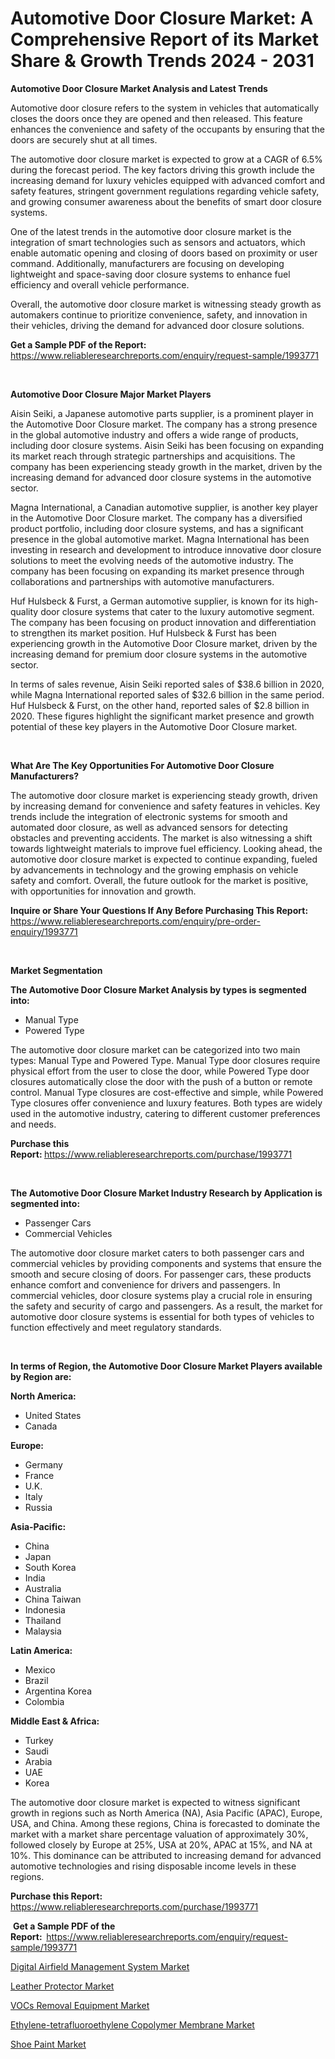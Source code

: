 <p><h1>Automotive Door Closure Market: A Comprehensive Report of its Market Share & Growth Trends 2024 - 2031</h1></p><p><strong>Automotive Door Closure Market Analysis and Latest Trends</strong></p>
<p><p>Automotive door closure refers to the system in vehicles that automatically closes the doors once they are opened and then released. This feature enhances the convenience and safety of the occupants by ensuring that the doors are securely shut at all times.</p><p>The automotive door closure market is expected to grow at a CAGR of 6.5% during the forecast period. The key factors driving this growth include the increasing demand for luxury vehicles equipped with advanced comfort and safety features, stringent government regulations regarding vehicle safety, and growing consumer awareness about the benefits of smart door closure systems.</p><p>One of the latest trends in the automotive door closure market is the integration of smart technologies such as sensors and actuators, which enable automatic opening and closing of doors based on proximity or user command. Additionally, manufacturers are focusing on developing lightweight and space-saving door closure systems to enhance fuel efficiency and overall vehicle performance.</p><p>Overall, the automotive door closure market is witnessing steady growth as automakers continue to prioritize convenience, safety, and innovation in their vehicles, driving the demand for advanced door closure solutions.</p></p>
<p><strong>Get a Sample PDF of the Report:&nbsp;</strong> <a href="https://www.reliableresearchreports.com/enquiry/request-sample/1993771">https://www.reliableresearchreports.com/enquiry/request-sample/1993771</a></p>
<p>&nbsp;</p>
<p><strong>Automotive Door Closure Major Market Players</strong></p>
<p><p>Aisin Seiki, a Japanese automotive parts supplier, is a prominent player in the Automotive Door Closure market. The company has a strong presence in the global automotive industry and offers a wide range of products, including door closure systems. Aisin Seiki has been focusing on expanding its market reach through strategic partnerships and acquisitions. The company has been experiencing steady growth in the market, driven by the increasing demand for advanced door closure systems in the automotive sector.</p><p>Magna International, a Canadian automotive supplier, is another key player in the Automotive Door Closure market. The company has a diversified product portfolio, including door closure systems, and has a significant presence in the global automotive market. Magna International has been investing in research and development to introduce innovative door closure solutions to meet the evolving needs of the automotive industry. The company has been focusing on expanding its market presence through collaborations and partnerships with automotive manufacturers.</p><p>Huf Hulsbeck & Furst, a German automotive supplier, is known for its high-quality door closure systems that cater to the luxury automotive segment. The company has been focusing on product innovation and differentiation to strengthen its market position. Huf Hulsbeck & Furst has been experiencing growth in the Automotive Door Closure market, driven by the increasing demand for premium door closure systems in the automotive sector.</p><p>In terms of sales revenue, Aisin Seiki reported sales of $38.6 billion in 2020, while Magna International reported sales of $32.6 billion in the same period. Huf Hulsbeck & Furst, on the other hand, reported sales of $2.8 billion in 2020. These figures highlight the significant market presence and growth potential of these key players in the Automotive Door Closure market.</p></p>
<p>&nbsp;</p>
<p><strong>What Are The Key Opportunities For Automotive Door Closure Manufacturers?</strong></p>
<p><p>The automotive door closure market is experiencing steady growth, driven by increasing demand for convenience and safety features in vehicles. Key trends include the integration of electronic systems for smooth and automated door closure, as well as advanced sensors for detecting obstacles and preventing accidents. The market is also witnessing a shift towards lightweight materials to improve fuel efficiency. Looking ahead, the automotive door closure market is expected to continue expanding, fueled by advancements in technology and the growing emphasis on vehicle safety and comfort. Overall, the future outlook for the market is positive, with opportunities for innovation and growth.</p></p>
<p><strong>Inquire or Share Your Questions If Any Before Purchasing This Report:</strong> <a href="https://www.reliableresearchreports.com/enquiry/pre-order-enquiry/1993771">https://www.reliableresearchreports.com/enquiry/pre-order-enquiry/1993771</a></p>
<p>&nbsp;</p>
<p><strong>Market Segmentation</strong></p>
<p><strong>The Automotive Door Closure Market Analysis by types is segmented into:</strong></p>
<p><ul><li>Manual Type</li><li>Powered Type</li></ul></p>
<p><p>The automotive door closure market can be categorized into two main types: Manual Type and Powered Type. Manual Type door closures require physical effort from the user to close the door, while Powered Type door closures automatically close the door with the push of a button or remote control. Manual Type closures are cost-effective and simple, while Powered Type closures offer convenience and luxury features. Both types are widely used in the automotive industry, catering to different customer preferences and needs.</p></p>
<p><strong>Purchase this Report:&nbsp;</strong><a href="https://www.reliableresearchreports.com/purchase/1993771">https://www.reliableresearchreports.com/purchase/1993771</a></p>
<p>&nbsp;</p>
<p><strong>The Automotive Door Closure Market Industry Research by Application is segmented into:</strong></p>
<p><ul><li>Passenger Cars</li><li>Commercial Vehicles</li></ul></p>
<p><p>The automotive door closure market caters to both passenger cars and commercial vehicles by providing components and systems that ensure the smooth and secure closing of doors. For passenger cars, these products enhance comfort and convenience for drivers and passengers. In commercial vehicles, door closure systems play a crucial role in ensuring the safety and security of cargo and passengers. As a result, the market for automotive door closure systems is essential for both types of vehicles to function effectively and meet regulatory standards.</p></p>
<p>&nbsp;</p>
<p><strong>In terms of Region, the Automotive Door Closure Market Players available by Region are:</strong></p>
<p>
    <p> <strong> North America: </strong>
        <ul>
            <li>United States</li>
            <li>Canada</li>
        </ul>
        </p> 
    <p> <strong> Europe: </strong>
        <ul>
            <li>Germany</li>
            <li>France</li>
            <li>U.K.</li>
            <li>Italy</li>
            <li>Russia</li>
        </ul>
        </p> 
    <p> <strong> Asia-Pacific: </strong>
        <ul>
            <li>China</li>
            <li>Japan</li>
            <li>South Korea</li>
            <li>India</li>
            <li>Australia</li>
            <li>China Taiwan</li>
            <li>Indonesia</li>
            <li>Thailand</li>
            <li>Malaysia</li>
        </ul>
        </p> 
    <p> <strong> Latin America: </strong>
        <ul>
            <li>Mexico</li>
            <li>Brazil</li>
            <li>Argentina Korea</li>
            <li>Colombia</li>
        </ul>
        </p> 
    <p> <strong> Middle East & Africa: </strong>
        <ul>
            <li>Turkey</li>
            <li>Saudi</li>
            <li>Arabia</li>
            <li>UAE</li>
            <li>Korea</li>
        </ul>
    </p>
    </p>
<p><p>The automotive door closure market is expected to witness significant growth in regions such as North America (NA), Asia Pacific (APAC), Europe, USA, and China. Among these regions, China is forecasted to dominate the market with a market share percentage valuation of approximately 30%, followed closely by Europe at 25%, USA at 20%, APAC at 15%, and NA at 10%. This dominance can be attributed to increasing demand for advanced automotive technologies and rising disposable income levels in these regions.</p></p>
<p><strong>Purchase this Report: </strong><a href="https://www.reliableresearchreports.com/purchase/1993771">https://www.reliableresearchreports.com/purchase/1993771</a></p>
<p>&nbsp;<strong>Get a Sample PDF of the Report:&nbsp;&nbsp;</strong><a href="https://www.reliableresearchreports.com/enquiry/request-sample/1993771">https://www.reliableresearchreports.com/enquiry/request-sample/1993771</a></p>
<p><strong></strong></p>
<p><p><a href="https://silk-columnist-571.notion.site/Digital-Airfield-Management-System-Market-Size-Focuses-on-Market-Dynamics-In-Depth-Analysis-and-Fut-cda7cc72f11f44b9832a2a6a94c90b75">Digital Airfield Management System Market</a></p><p><a href="https://view.publitas.com/reportprime-1/leather-protector-market-challenges-opportunities-and-growth-drivers-and-major-market-players-forecasted-for-period-from-2024-2031/">Leather Protector Market</a></p><p><a href="https://cat-emmental-94b.notion.site/VOCs-Removal-Equipment-Market-Size-Market-Trends-and-Growth-Outlook-forecasted-for-period-from-202-bcce15861aac4794af171b2fdd3602a2">VOCs Removal Equipment Market</a></p><p><a href="https://silk-columnist-571.notion.site/Global-Ethylene-tetrafluoroethylene-Copolymer-Membrane-Market-Size-and-Market-Trends-Insights-and-P-cd8b308d951e4bd680ea904ec7bd415f">Ethylene-tetrafluoroethylene Copolymer Membrane Market</a></p><p><a href="https://view.publitas.com/reportprime-1/shoe-paint-market-size-share-trends-analysis-report-by-application-regional-outlook-competitive-strategies-and-segment-forecasts-2024-2031/">Shoe Paint Market</a></p></p>